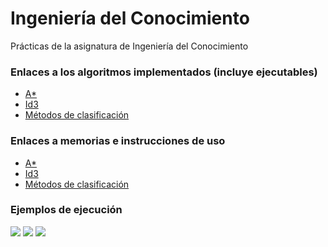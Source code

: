 # Ingeniería del Conocimiento

Prácticas de la asignatura de Ingeniería del Conocimiento

### Enlaces a los algoritmos implementados (incluye ejecutables)

* [A*](https://github.com/WyrnCael/IC/releases/tag/v1.0)
* [Id3](https://github.com/WyrnCael/IC/releases/tag/v2.0)
* [Métodos de clasificación](https://github.com/WyrnCael/IC/releases/tag/v3.0)

### Enlaces a memorias e instrucciones de uso

* [A*](https://github.com/WyrnCael/IC/raw/master/aStar/Memoria.pdf)
* [Id3](https://github.com/WyrnCael/IC/raw/master/id3/Memoria.pdf)
* [Métodos de clasificación](https://github.com/WyrnCael/IC/raw/master/MetodosClasificacion/Memoria.pdf)

### Ejemplos de ejecución

![](https://i.imgur.com/FjVPr7x.png)
![](https://i.imgur.com/B98fPIy.png)
![](https://i.imgur.com/LKfLoji.png)
